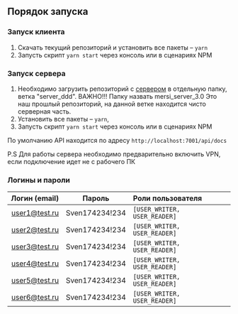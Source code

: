 ## Порядок запуска

### Запуск клиента

1. Скачать текущий репозиторий и установить все пакеты – `yarn`
2. Запусть скрипт `yarn start` через консоль или в сценариях NPM

### Запуск сервера

1. Необходимо загрузить репозиторий с [сервером](git@github.com:Bravo-Soft/mersi_3.0.git) в отдельную папку, ветка "server_ddd". ВАЖНО!!! Папку назвать mersi_server_3.0 Это наш прошлый репозиторий, на данной ветке находится чисто серверная часть.
2. Установить все пакеты – `yarn`,
3. Запусть скрипт `yarn start` через консоль или в сценариях NPM

По умолчанию API находится по адресу `http://localhost:7001/api/docs`

P.S Для работы сервера необходимо предварительно включить VPN, если подключение идет не с рабочего ПК

### Логины и пароли

| Логин (email) |     Пароль     | Роли пользователя            |
| ------------: | :------------: | :--------------------------- |
| user1@test.ru | Sven174234!234 | `[USER_WRITER, USER_READER]` |
| user2@test.ru | Sven174234!234 | `[USER_WRITER, USER_READER]` |
| user3@test.ru | Sven174234!234 | `[USER_WRITER, USER_READER]` |
| user4@test.ru | Sven174234!234 | `[USER_WRITER, USER_READER]` |
| user5@test.ru | Sven174234!234 | `[USER_WRITER, USER_READER]` |
| user6@test.ru | Sven174234!234 | `[USER_WRITER, USER_READER]` |
